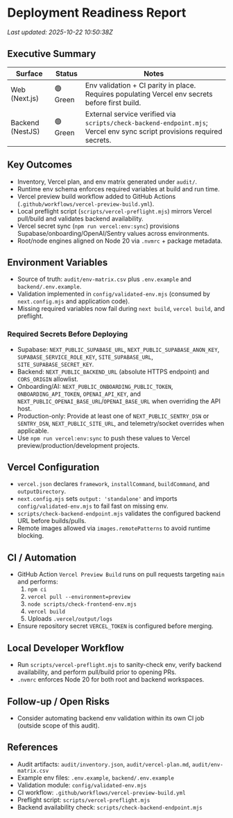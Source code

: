 # Deployment Readiness Report

_Last updated: 2025-10-22 10:50:38Z_

## Executive Summary
| Surface | Status | Notes |
| --- | --- | --- |
| Web (Next.js) | 🟢 Green | Env validation + CI parity in place. Requires populating Vercel env secrets before first build. |
| Backend (NestJS) | 🟢 Green | External service verified via `scripts/check-backend-endpoint.mjs`; Vercel env sync script provisions required secrets. |

## Key Outcomes
- Inventory, Vercel plan, and env matrix generated under `audit/`.
- Runtime env schema enforces required variables at build and run time.
- Vercel preview build workflow added to GitHub Actions (`.github/workflows/vercel-preview-build.yml`).
- Local preflight script (`scripts/vercel-preflight.mjs`) mirrors Vercel pull/build and validates backend availability.
- Vercel secret sync (`npm run vercel:env:sync`) provisions Supabase/onboarding/OpenAI/Sentry values across environments.
- Root/node engines aligned on Node 20 via `.nvmrc` + package metadata.

## Environment Variables
- Source of truth: `audit/env-matrix.csv` plus `.env.example` and `backend/.env.example`.
- Validation implemented in `config/validated-env.mjs` (consumed by `next.config.mjs` and application code).
- Missing required variables now fail during `next build`, `vercel build`, and preflight.

### Required Secrets Before Deploying
- Supabase: `NEXT_PUBLIC_SUPABASE_URL`, `NEXT_PUBLIC_SUPABASE_ANON_KEY`, `SUPABASE_SERVICE_ROLE_KEY`, `SITE_SUPABASE_URL`, `SITE_SUPABASE_SECRET_KEY`.
- Backend: `NEXT_PUBLIC_BACKEND_URL` (absolute HTTPS endpoint) and `CORS_ORIGIN` allowlist.
- Onboarding/AI: `NEXT_PUBLIC_ONBOARDING_PUBLIC_TOKEN`, `ONBOARDING_API_TOKEN`, `OPENAI_API_KEY`, and `NEXT_PUBLIC_OPENAI_BASE_URL`/`OPENAI_BASE_URL` when overriding the API host.
- Production-only: Provide at least one of `NEXT_PUBLIC_SENTRY_DSN` or `SENTRY_DSN`, `NEXT_PUBLIC_SITE_URL`, and telemetry/socket overrides when applicable.
- Use `npm run vercel:env:sync` to push these values to Vercel preview/production/development projects.

## Vercel Configuration
- `vercel.json` declares `framework`, `installCommand`, `buildCommand`, and `outputDirectory`.
- `next.config.mjs` sets `output: 'standalone'` and imports `config/validated-env.mjs` to fail fast on missing env.
- `scripts/check-backend-endpoint.mjs` validates the configured backend URL before builds/pulls.
- Remote images allowed via `images.remotePatterns` to avoid runtime blocking.

## CI / Automation
- GitHub Action `Vercel Preview Build` runs on pull requests targeting `main` and performs:
  1. `npm ci`
  2. `vercel pull --environment=preview`
  3. `node scripts/check-frontend-env.mjs`
  4. `vercel build`
  5. Uploads `.vercel/output/logs`
- Ensure repository secret `VERCEL_TOKEN` is configured before merging.

## Local Developer Workflow
- Run `scripts/vercel-preflight.mjs` to sanity-check env, verify backend availability, and perform pull/build prior to opening PRs.
- `.nvmrc` enforces Node 20 for both root and backend workspaces.

## Follow-up / Open Risks
- Consider automating backend env validation within its own CI job (outside scope of this audit).

## References
- Audit artifacts: `audit/inventory.json`, `audit/vercel-plan.md`, `audit/env-matrix.csv`
- Example env files: `.env.example`, `backend/.env.example`
- Validation module: `config/validated-env.mjs`
- CI workflow: `.github/workflows/vercel-preview-build.yml`
- Preflight script: `scripts/vercel-preflight.mjs`
- Backend availability check: `scripts/check-backend-endpoint.mjs`
